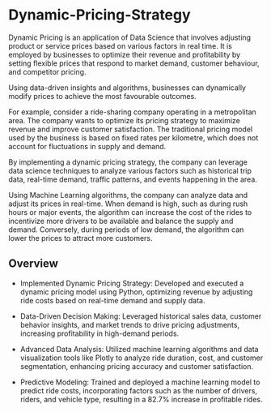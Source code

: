 # Dynamic-Pricing-Strategy
Dynamic Pricing is an application of Data Science that involves adjusting product or service prices based on various factors in real time. It is employed by businesses to optimize their revenue and profitability by setting flexible prices that respond to market demand, customer behaviour, and competitor pricing.

Using data-driven insights and algorithms, businesses can dynamically modify prices to achieve the most favourable outcomes.

For example, consider a ride-sharing company operating in a metropolitan area. The company wants to optimize its pricing strategy to maximize revenue and improve customer satisfaction. The traditional pricing model used by the business is based on fixed rates per kilometre, which does not account for fluctuations in supply and demand.

By implementing a dynamic pricing strategy, the company can leverage data science techniques to analyze various factors such as historical trip data, real-time demand, traffic patterns, and events happening in the area.

Using Machine Learning algorithms, the company can analyze data and adjust its prices in real-time. When demand is high, such as during rush hours or major events, the algorithm can increase the cost of the rides to incentivize more drivers to be available and balance the supply and demand. Conversely, during periods of low demand, the algorithm can lower the prices to attract more customers.

## Overview

- Implemented Dynamic Pricing Strategy: Developed and executed a dynamic pricing model using Python, optimizing
revenue by adjusting ride costs based on real-time demand and supply data.

- Data-Driven Decision Making: Leveraged historical sales data, customer behavior insights, and market trends to drive
pricing adjustments, increasing profitability in high-demand periods.

- Advanced Data Analysis: Utilized machine learning algorithms and data visualization tools like Plotly to analyze ride
duration, cost, and customer segmentation, enhancing pricing accuracy and customer satisfaction.

- Predictive Modeling: Trained and deployed a machine learning model to predict ride costs, incorporating factors such as
the number of drivers, riders, and vehicle type, resulting in a 82.7% increase in profitable rides.
